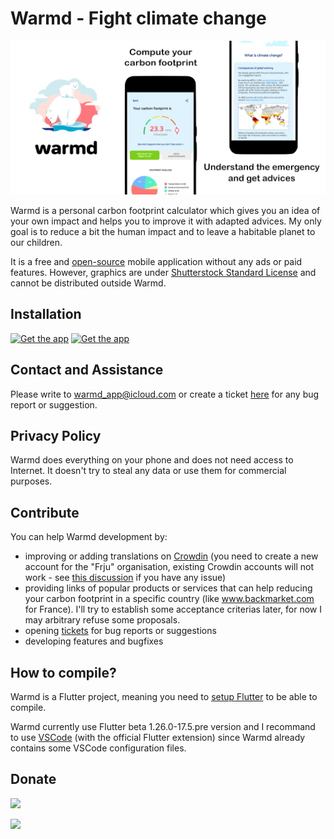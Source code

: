 # Warmd - Fight climate change

![Banner](/raw_graphics/banner_full.png)

Warmd is a personal carbon footprint calculator which gives you an idea of your own impact and helps you to improve it with adapted advices. My only goal is to reduce a bit the human impact and to leave a habitable planet to our children.

It is a free and [open-source](LICENSE_CODE.txt) mobile application without any ads or paid features. However, graphics are under [Shutterstock Standard License](LICENSE_SVG.txt) and cannot be distributed outside Warmd.

## Installation
[<img src="https://itsallwidgets.com/images/google.png"
     alt="Get the app"
     height="70">](https://play.google.com/store/apps/details?id=net.frju.verdure)
[<img src="https://itsallwidgets.com/images/apple.png"
     alt="Get the app"
     height="70">](https://apps.apple.com/app/id1487848837)

## Contact and Assistance
Please write to [warmd_app@icloud.com](mailto:warmd_app@icloud.com) or create a ticket [here](https://github.com/FredJul/Warmd/issues/new) for any bug report or suggestion.

## Privacy Policy
Warmd does everything on your phone and does not need access to Internet. It doesn't try to steal any data or use them for commercial purposes.

## Contribute
You can help Warmd development by:
- improving or adding translations on [Crowdin](https://frju.crowdin.com/warmd) (you need to create a new account for the "Frju" organisation, existing Crowdin accounts will not work - see [this discussion](https://github.com/FredJul/Warmd/issues/37#issuecomment-784992109) if you have any issue)
- providing links of popular products or services that can help reducing your carbon footprint in a specific country (like www.backmarket.com for France). I'll try to establish some acceptance criterias later, for now I may arbitrary refuse some proposals.
- opening [tickets](https://github.com/FredJul/Warmd/issues/new) for bug reports or suggestions
- developing features and bugfixes

## How to compile?
Warmd is a Flutter project, meaning you need to [setup Flutter](https://flutter.dev/docs/get-started/install) to be able to compile.

Warmd currently use Flutter beta 1.26.0-17.5.pre version and I recommand to use [VSCode](https://code.visualstudio.com/) (with the official Flutter extension) since Warmd already contains some VSCode configuration files.

## Donate
<a href="https://www.buymeacoffee.com/frju" target="_blank"><img src="https://cdn.buymeacoffee.com/buttons/default-blue.png" width="174"></a>

<a href="https://www.paypal.me/fredericjulian" target="_blank"><img src="https://raw.githubusercontent.com/aha999/DonateButtons/master/Paypal.png" width="174"></a>
